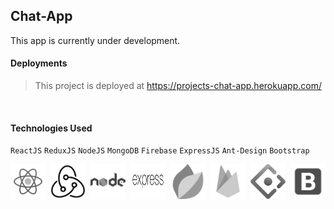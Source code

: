 <style>
    
    .logos{
        width:4em;
    filter: grayscale();
    }
    .d-flex{
        width:100%;
        display:flex;
        justify-content:space-between;
        flex-wrap:wrap
    }
    
</style>


## Chat-App

This app is currently under development.
<br>

#### Deployments

> This project is deployed at
> https://projects-chat-app.herokuapp.com/

<br>

#### Technologies Used


  `ReactJS` `ReduxJS` `NodeJS` `MongoDB` `Firebase` `ExpressJS` `Ant-Design` `Bootstrap`

<div class="d-flex">
<img  src="./client/src/assets/reactjs.svg" class="logos"/>
<img  src="./client/src/assets/redux.svg" class="logos"/>
<img  src="./client/src/assets/nodejs.svg" class="logos"/>
<img  src="./client/src/assets/express.svg" class="logos"/>
<img  src="./client/src/assets/mongo.svg" class="logos"/>
<img  src="./client/src/assets/firebase.svg" class="logos"/>
<img  src="./client/src/assets/ant.svg" class="logos"/>
<img  src="./client/src/assets/bootstrap.svg" class="logos"/>

</div>

